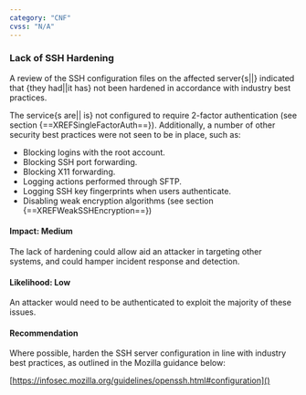 ```yaml
---
category: "CNF"
cvss: "N/A"
---
```

### Lack of SSH Hardening
A review of the SSH configuration files on the affected server{s||} indicated that {they had||it has} not been hardened in accordance with industry best practices.

The service{s are|| is} not configured to require 2-factor authentication (see section {==XREFSingleFactorAuth==}). Additionally, a number of other security best practices were not seen to be in place, such as:

 * Blocking logins with the root account.
 * Blocking SSH port forwarding.
 * Blocking X11 forwarding.
 * Logging actions performed through SFTP.
 * Logging SSH key fingerprints when users authenticate.
 * Disabling weak encryption algorithms (see section {==XREFWeakSSHEncryption==})
#### Impact: Medium
The lack of hardening could allow aid an attacker in targeting other systems, and could hamper incident response and detection.
#### Likelihood: Low
An attacker would need to be authenticated to exploit the majority of these issues.
#### Recommendation
Where possible, harden the SSH server configuration in line with industry best practices, as outlined in the Mozilla guidance below:

[https://infosec.mozilla.org/guidelines/openssh.html#configuration]()
